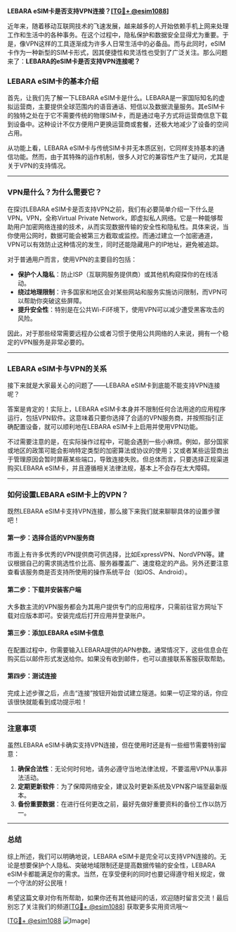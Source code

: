 **LEBARA eSIM卡是否支持VPN连接？[[TG💪+ @esim1088](https://t.me/s/esim1088)]**

近年来，随着移动互联网技术的飞速发展，越来越多的人开始依赖手机上网来处理工作和生活中的各种事务。在这个过程中，隐私保护和数据安全显得尤为重要。于是，像VPN这样的工具逐渐成为许多人日常生活中的必备品。而与此同时，eSIM卡作为一种新型的SIM卡形式，因其便捷性和灵活性也受到了广泛关注。那么问题来了：**LEBARA的eSIM卡是否支持VPN连接呢？**

### LEBARA eSIM卡的基本介绍

首先，让我们先了解一下LEBARA eSIM卡是什么。LEBARA是一家国际知名的虚拟运营商，主要提供全球范围内的语音通话、短信以及数据流量服务。其eSIM卡的独特之处在于它不需要传统的物理SIM卡，而是通过电子方式将运营商信息下载到设备中。这种设计不仅方便用户更换运营商或套餐，还极大地减少了设备的空间占用。

从功能上看，LEBARA eSIM卡与传统SIM卡并无本质区别，它同样支持基本的通信功能。然而，由于其特殊的运作机制，很多人对它的兼容性产生了疑问，尤其是关于VPN的支持情况。

---

### VPN是什么？为什么需要它？

在探讨LEBARA eSIM卡是否支持VPN之前，我们有必要简单介绍一下什么是VPN。VPN，全称Virtual Private Network，即虚拟私人网络。它是一种能够帮助用户加密网络连接的技术，从而实现数据传输的安全性和隐私性。具体来说，当你使用公网时，数据可能会被第三方截取或监控。而通过建立一个加密通道，VPN可以有效防止这种情况的发生，同时还能隐藏用户的IP地址，避免被追踪。

对于普通用户而言，使用VPN的主要目的包括：

- **保护个人隐私**：防止ISP（互联网服务提供商）或其他机构窥探你的在线活动。
- **绕过地理限制**：许多国家和地区会对某些网站和服务实施访问限制，而VPN可以帮助你突破这些屏障。
- **提升安全性**：特别是在公共Wi-Fi环境下，使用VPN可以减少遭受黑客攻击的风险。

因此，对于那些经常需要远程办公或者习惯于使用公共网络的人来说，拥有一个稳定的VPN服务是非常必要的。

---

### LEBARA eSIM卡与VPN的关系

接下来就是大家最关心的问题了——LEBARA eSIM卡到底能不能支持VPN连接呢？

答案是肯定的！实际上，LEBARA eSIM卡本身并不限制任何合法用途的应用程序运行，包括VPN软件。这意味着只要你选择了合适的VPN服务商，并按照指引正确配置设备，就可以顺利地在LEBARA eSIM卡上启用并使用VPN功能。

不过需要注意的是，在实际操作过程中，可能会遇到一些小麻烦。例如，部分国家或地区的政策可能会影响特定类型的加密算法或协议的使用；又或者某些运营商出于管理原因会暂时屏蔽某些端口，导致连接失败。但总体而言，只要选择正规渠道购买LEBARA eSIM卡，并且遵循相关法律法规，基本上不会存在太大障碍。

---

### 如何设置LEBARA eSIM卡上的VPN？

既然LEBARA eSIM卡支持VPN连接，那么接下来我们就来聊聊具体的设置步骤吧！

#### 第一步：选择合适的VPN服务商
市面上有许多优秀的VPN提供商可供选择，比如ExpressVPN、NordVPN等。建议根据自己的需求挑选性价比高、服务器覆盖广、速度稳定的产品。另外还要注意查看该服务商是否支持所使用的操作系统平台（如iOS、Android）。

#### 第二步：下载并安装客户端
大多数主流的VPN服务都会为其用户提供专门的应用程序，只需前往官方网址下载对应版本即可。安装完成后打开应用并登录账户。

#### 第三步：添加LEBARA eSIM卡信息
在配置过程中，你需要输入LEBARA提供的APN参数。通常情况下，这些信息会在购买后以邮件形式发送给你。如果没有收到邮件，也可以直接联系客服获取帮助。

#### 第四步：测试连接
完成上述步骤之后，点击“连接”按钮开始尝试建立隧道。如果一切正常的话，你应该很快就能看到成功提示啦！

---

### 注意事项

虽然LEBARA eSIM卡确实支持VPN连接，但在使用时还是有一些细节需要特别留意：

1. **确保合法性**：无论何时何地，请务必遵守当地法律法规，不要滥用VPN从事非法活动。
2. **定期更新软件**：为了保障网络安全，建议及时更新系统及VPN客户端至最新版本。
3. **备份重要数据**：在进行任何更改之前，最好先做好重要资料的备份工作以防万一。

---

### 总结

综上所述，我们可以明确地说，LEBARA eSIM卡是完全可以支持VPN连接的。无论是想要保护个人隐私、突破地域限制还是提高数据传输的安全性，LEBARA eSIM卡都能满足你的需求。当然，在享受便利的同时也要记得遵守相关规定，做一个守法的好公民哦！

希望这篇文章对你有所帮助，如果你还有其他疑问的话，欢迎随时留言交流！最后别忘了关注我们的频道[[TG💪+ @esim1088](https://t.me/s/esim1088)] 获取更多实用资讯哦～

[[TG💪+ @esim1088](https://t.me/s/esim1088) ![Image](https://i.postimg.cc/4NQfJmqS/Snipaste-2025-05-13-00-14-12.png)]